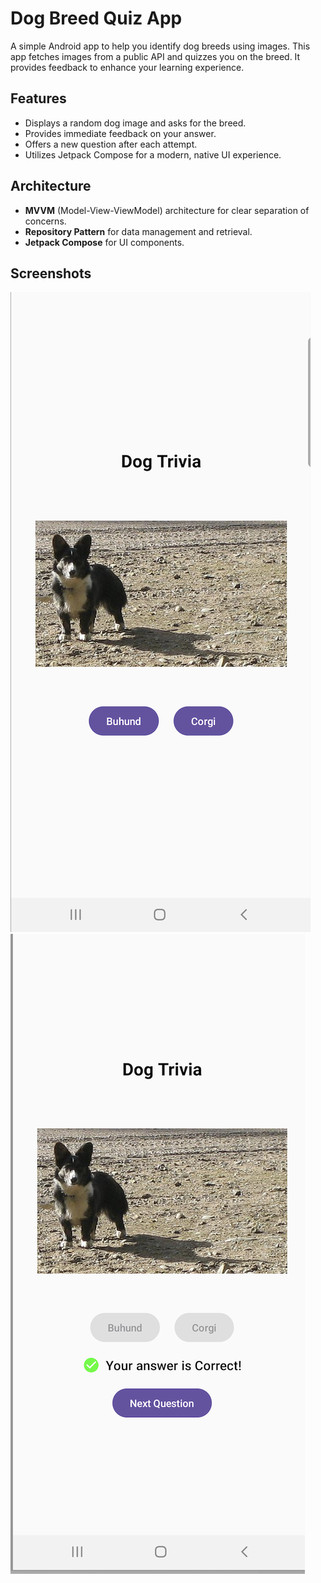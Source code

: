# Dog Breed Quiz App

A simple Android app to help you identify dog breeds using images. This app fetches images from a public API and quizzes you on the breed. It provides feedback to enhance your learning experience.

## Features

- Displays a random dog image and asks for the breed.
- Provides immediate feedback on your answer.
- Offers a new question after each attempt.
- Utilizes Jetpack Compose for a modern, native UI experience.

## Architecture

- **MVVM** (Model-View-ViewModel) architecture for clear separation of concerns.
- **Repository Pattern** for data management and retrieval.
- **Jetpack Compose** for UI components.

## Screenshots

![Question Screen](screenshots/question_screen.png)
![Correct Answer](screenshots/correct_answer.png)
